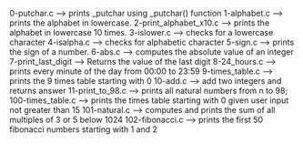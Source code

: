 0-putchar.c
--> prints _putchar using _putchar() function
1-alphabet.c
--> prints the alphabet in lowercase.
2-print_alphabet_x10.c
--> prints the alphabet in lowercase 10 times.
3-islower.c
--> checks for a lowercase character
4-isalpha.c
--> checks for alphabetic character
5-sign.c
--> prints the sign of a number.
6-abs.c
--> computes the absolute value of an integer
7-print_last_digit
--> Returns the value of the last digit
8-24_hours.c
--> prints every minute of the day from 00:00 to 23:59
9-times_table.c
--> prints the 9 times table starting with 0
10-add.c
--> add two integers and returns answer
11-print_to_98.c
--> prints all natural numbers from n to 98;
100-times_table.c
--> prints the times table starting with 0 given user input not greater than 15
101-natural.c
--> computes and prints the sum of all multiples of 3 or 5 below 1024
102-fibonacci.c
--> prints the first 50 fibonacci numbers starting with 1 and 2 

